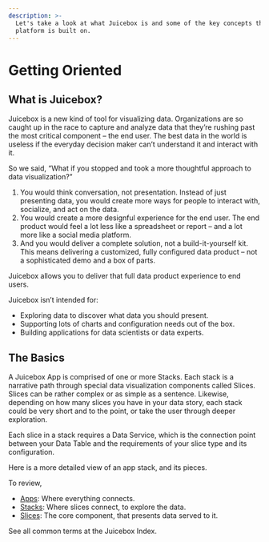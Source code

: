 ```yaml
---
description: >-
  Let's take a look at what Juicebox is and some of the key concepts that the
  platform is built on.
---
```


# Getting Oriented

## What is Juicebox?

Juicebox is a new kind of tool for visualizing data. Organizations are so caught up in the race to capture and analyze data that they’re rushing past the most critical component – the end user. The best data in the world is useless if the everyday decision maker can’t understand it and interact with it.

So we said, “What if you stopped and took a more thoughtful approach to data visualization?”

1. You would think conversation, not presentation. Instead of just presenting data, you would create more ways for people to interact with, socialize, and act on the data.
2. You would create a more designful experience for the end user. The end product would feel a lot less like a spreadsheet or report – and a lot more like a social media platform.
3. And you would deliver a complete solution, not a build-it-yourself kit. This means delivering a customized, fully configured data product – not a sophisticated demo and a box of parts.

Juicebox allows you to deliver that full data product experience to end users.

Juicebox isn’t intended for:

* Exploring data to discover what data you should present.
* Supporting lots of charts and configuration needs out of the box.
* Building applications for data scientists or data experts.

## The Basics

A Juicebox App is comprised of one or more Stacks. Each stack is a narrative path through special data visualization components called Slices. Slices can be rather complex or as simple as a sentence. Likewise, depending on how many slices you have in your data story, each stack could be very short and to the point, or take the user through deeper exploration.

Each slice in a stack requires a Data Service, which is the connection point between your Data Table and the requirements of your slice type and its configuration.

Here is a more detailed view of an app stack, and its pieces.

To review,

* [Apps](https://docs.juiceboxdata.com/projects/juicebox/topics/juicebox_reference/apps/index.html#apps): Where everything connects.
* [Stacks](https://docs.juiceboxdata.com/projects/juicebox/topics/juicebox_reference/stacks/index.html#stacks): Where slices connect, to explore the data.
* [Slices](https://docs.juiceboxdata.com/projects/juicebox/topics/juicebox_reference/slices/index.html#slices): The core component, that presents data served to it.

See all common terms at the Juicebox Index.

